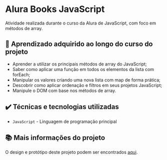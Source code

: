 # Alura Books JavaScript

Atividade realizada durante o curso da Alura de JavaScript, com foco em métodos de array.

## 🔨 Aprendizado adquirido ao longo do curso do projeto

- Aprender a utilizar os principais métodos de array do JavaScript;
- Saber como aplicar uma função em todos os elementos da lista com forEach;
- Manipular os valores criando uma nova lista com map de forma prática;
- Descobrir como aplicar ordenação e filtros em seus projetos JavaScript;
- Manipule o DOM com base nos métodos de array.

## ✔️ Técnicas e tecnologias utilizadas

- `JavaScript` - Linguagem de programação principal

## 📚 Mais informações do projeto

O design e protótipo deste projeto podem ser encontrados [aqui](https://alura-books-js-ten.vercel.app).
